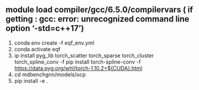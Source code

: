 ## module load compiler/gcc/6.5.0/compilervars ( if getting : gcc: error: unrecognized command line option ‘-std=c++17’)
1. conda env create -f eqf_env.yml
2. conda activate eqf
3. ip install pyg_lib torch_scatter torch_sparse torch_cluster torch_spline_conv -f pip install torch-spline-conv -f https://data.pyg.org/whl/torch-1.10.2+${CUDA}.html
4. cd mdbenchgnn/models/ocp
5. pip install -e .

